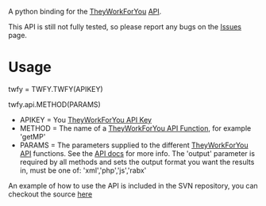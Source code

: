 A python binding for the [TheyWorkForYou](http://www.theyworkforyou.com/) [API](http://www.theyworkforyou.com/api/).

This API is still not fully tested, so please report any bugs on the [Issues](http://code.google.com/p/twfython/issues/list) page.

# Usage #
twfy = TWFY.TWFY(APIKEY)

twfy.api.METHOD(PARAMS)

  * APIKEY = You [TheyWorkForYou API Key](http://www.theyworkforyou.com/api/key)
  * METHOD = The name of a [TheyWorkForYou API Function](http://www.theyworkforyou.com/api/), for example 'getMP'
  * PARAMS = The parameters supplied to the different [TheyWorkForYou API](http://www.theyworkforyou.com/api/) functions. See the [API docs](http://www.theyworkforyou.com/api/) for more info. The 'output' parameter is required by all methods and sets the output format you want the results in, must be one of: 'xml','php','js','rabx'

An example of how to use the API is included in the SVN repository, you can checkout the source [here](http://code.google.com/p/twfython/source/checkout)